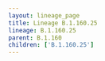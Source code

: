 ```yaml
---
layout: lineage_page
title: Lineage B.1.160.25
lineage: B.1.160.25
parent: B.1.160
children: ['B.1.160.25']
---
```

